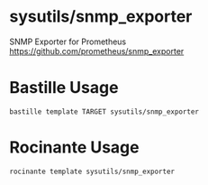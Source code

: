 # sysutils/snmp_exporter
SNMP Exporter for Prometheus
https://github.com/prometheus/snmp_exporter

# Bastille Usage
```shell
bastille template TARGET sysutils/snmp_exporter
```

# Rocinante Usage
```shell
rocinante template sysutils/snmp_exporter
```
